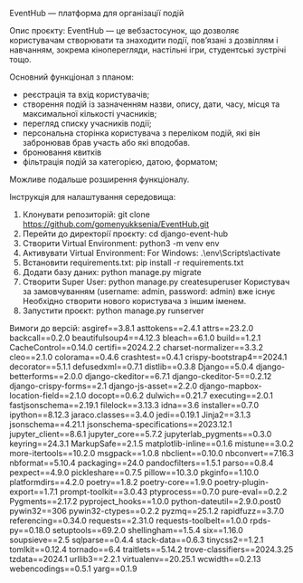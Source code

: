 EventHub — платформа для організації подій 

Опис проєкту: 
EventHub — це вебзастосунок, що дозволяє користувачам створювати та 
знаходити події, пов’язані з дозвіллям і навчанням, зокрема кіноперегляди, 
настільні ігри, студентські зустрічі тощо. 

Основний функціонал з планом: 
- реєстрація та вхід користувачів; 
- створення подій із зазначенням назви, опису, дати, часу, місця та 
максимальної кількості учасників; 
- перегляд списку учасників події; 
- персональна сторінка користувача з переліком подій, які він забронював 
брав участь або які вподобав. 
- бронювання квитків 
- фільтрація подій за категорією, датою, форматом;

Можливе подальше розширення функціоналу.


Інструкція для налаштування середовища:
1. Клонувати репозиторій:
    git clone https://github.com/gomenyukksenia/EventHub.git
2. Перейти до директорії проєкту:
   cd django-event-hub
3. Створити Virtual Environment:
   python3 -m venv env
4. Активувати Virtual Environment:
   For Windows: .\env\Scripts\activate
5. Встановити requirements.txt:
   pip install -r requirements.txt
6. Додати базу даних:
   python manage.py migrate
7. Створити Super User: 
   python manage.py createsuperuser
   Користувач за замовчуванням (username: admin, password: admin) вже існує
   Необхідно створити нового користувача з іншим іменем.
8. Запустити проєкт:
   python manage.py runserver


Вимоги до версій:
asgiref==3.8.1
asttokens==2.4.1
attrs==23.2.0
backcall==0.2.0
beautifulsoup4==4.12.3
bleach==6.1.0
build==1.2.1
CacheControl==0.14.0
certifi==2024.2.2
charset-normalizer==3.3.2
cleo==2.1.0
colorama==0.4.6
crashtest==0.4.1
crispy-bootstrap4==2024.1
decorator==5.1.1
defusedxml==0.7.1
distlib==0.3.8
Django==5.0.4
django-betterforms==2.0.0
django-ckeditor==6.7.1
django-ckeditor-5==0.2.12
django-crispy-forms==2.1
django-js-asset==2.2.0
django-mapbox-location-field==2.1.0
docopt==0.6.2
dulwich==0.21.7
executing==2.0.1
fastjsonschema==2.19.1
filelock==3.13.3
idna==3.6
installer==0.7.0
ipython==8.12.3
jaraco.classes==3.4.0
jedi==0.19.1
Jinja2==3.1.3
jsonschema==4.21.1
jsonschema-specifications==2023.12.1
jupyter_client==8.6.1
jupyter_core==5.7.2
jupyterlab_pygments==0.3.0
keyring==24.3.1
MarkupSafe==2.1.5
matplotlib-inline==0.1.6
mistune==3.0.2
more-itertools==10.2.0
msgpack==1.0.8
nbclient==0.10.0
nbconvert==7.16.3
nbformat==5.10.4
packaging==24.0
pandocfilters==1.5.1
parso==0.8.4
pexpect==4.9.0
pickleshare==0.7.5
pillow==10.3.0
pkginfo==1.10.0
platformdirs==4.2.0
poetry==1.8.2
poetry-core==1.9.0
poetry-plugin-export==1.7.1
prompt-toolkit==3.0.43
ptyprocess==0.7.0
pure-eval==0.2.2
Pygments==2.17.2
pyproject_hooks==1.0.0
python-dateutil==2.9.0.post0
pywin32==306
pywin32-ctypes==0.2.2
pyzmq==25.1.2
rapidfuzz==3.7.0
referencing==0.34.0
requests==2.31.0
requests-toolbelt==1.0.0
rpds-py==0.18.0
setuptools==69.2.0
shellingham==1.5.4
six==1.16.0
soupsieve==2.5
sqlparse==0.4.4
stack-data==0.6.3
tinycss2==1.2.1
tomlkit==0.12.4
tornado==6.4
traitlets==5.14.2
trove-classifiers==2024.3.25
tzdata==2024.1
urllib3==2.2.1
virtualenv==20.25.1
wcwidth==0.2.13
webencodings==0.5.1
yarg==0.1.9
